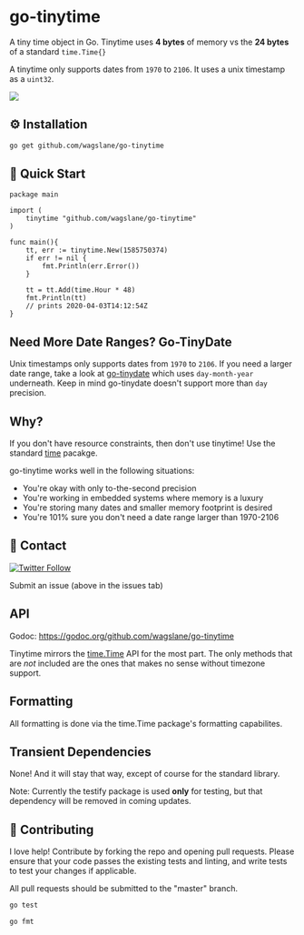 # go-tinytime
A tiny time object in Go. Tinytime uses **4 bytes** of memory vs the **24 bytes** of a standard `time.Time{}`

A tinytime only supports dates from `1970` to `2106`. It uses a unix timestamp as a `uint32`.

[![](https://godoc.org/github.com/wagslane/go-tinytime?status.svg)](https://godoc.org/github.com/wagslane/go-tinytime)

## ⚙️ Installation

```bash
go get github.com/wagslane/go-tinytime
```

## 🚀 Quick Start

```golang
package main

import (
    tinytime "github.com/wagslane/go-tinytime"
)

func main(){
    tt, err := tinytime.New(1585750374)
	if err != nil {
		fmt.Println(err.Error())
    }
    
    tt = tt.Add(time.Hour * 48)
    fmt.Println(tt)
    // prints 2020-04-03T14:12:54Z
}
```

## Need More Date Ranges? Go-TinyDate

Unix timestamps only supports dates from `1970` to `2106`.
If you need a larger date range, take a look at [go-tinydate](https://github.com/wagslane/go-tinydate) which uses `day-month-year` underneath. Keep in mind go-tinydate doesn't support more than `day` precision.

## Why?

If you don't have resource constraints, then don't use tinytime! Use the standard [time](https://golang.org/pkg/time/) pacakge.

go-tinytime works well in the following situations:

* You're okay with only to-the-second precision
* You're working in embedded systems where memory is a luxury
* You're storing many dates and smaller memory footprint is desired
* You're 101% sure you don't need a date range larger than 1970-2106

## 💬 Contact

[![Twitter Follow](https://img.shields.io/twitter/follow/wagslane.svg?label=Follow%20Wagslane&style=social)](https://twitter.com/intent/follow?screen_name=wagslane)

Submit an issue (above in the issues tab)

## API

Godoc: https://godoc.org/github.com/wagslane/go-tinytime

Tinytime mirrors the [time.Time](https://golang.org/pkg/time/) API for the most part. The only methods that are *not* included are the ones that makes no sense without timezone support.

## Formatting 

All formatting is done via the time.Time package's formatting capabilites.

## Transient Dependencies

None! And it will stay that way, except of course for the standard library.

Note: Currently the testify package is used **only** for testing, but that dependency will be removed in coming updates.

## 👏 Contributing

I love help! Contribute by forking the repo and opening pull requests. Please ensure that your code passes the existing tests and linting, and write tests to test your changes if applicable.

All pull requests should be submitted to the "master" branch.

```bash
go test
```

```bash
go fmt
```
